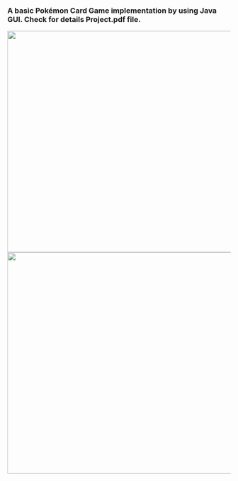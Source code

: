 ### A basic Pokémon Card Game implementation by using Java GUI. Check for details Project.pdf file.

<img  width="800" height="500" src="https://github.com/akifkartal03/Game-Coding-in-Various-Environment/blob/master/Pok%C3%A9mon%20Card%20Game%20with%20Java/images/3.JPG">

<img  width="800" height="500" src="https://github.com/akifkartal03/Game-Coding-in-Various-Environment/blob/master/Pok%C3%A9mon%20Card%20Game%20with%20Java/images/1.JPG">

